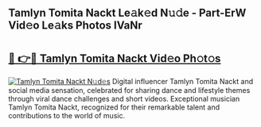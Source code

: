 ## Tamlyn Tomita Nackt Le𝚊k𝚎d N𝚞𝚍e - Part-ErW Vid𝚎o Le𝚊ks Photos IVaNr

# <h2><a href="http://fb9ro3.evod.top/?m=Tamlyn+Tomita+Nackt">🔗 👉🔴 Tamlyn Tomita Nackt Vid𝚎o Ph𝚘t𝚘s</a></h2>

[![Tamlyn Tomita Nackt N𝚞d𝚎s](https://i.imgur.com/8V9OHl7.gif)](http://fb9ro3.evod.top/?m=Tamlyn+Tomita+Nackt)
Digital influencer Tamlyn Tomita Nackt and social media sensation, celebrated for sharing dance and lifestyle themes through viral dance challenges and short videos. Exceptional musician Tamlyn Tomita Nackt, recognized for their remarkable talent and contributions to the world of music. 
